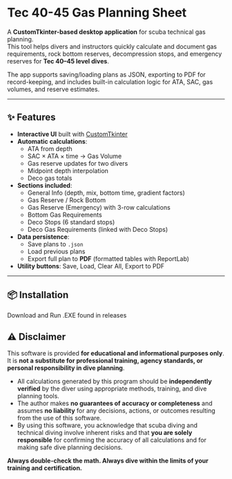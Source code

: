 # Tec 40-45 Gas Planning Sheet

A **CustomTkinter-based desktop application** for scuba technical gas planning.  
This tool helps divers and instructors quickly calculate and document gas requirements, rock bottom reserves, decompression stops, and emergency reserves for **Tec 40–45 level dives**.  

The app supports saving/loading plans as JSON, exporting to PDF for record-keeping, and includes built-in calculation logic for ATA, SAC, gas volumes, and reserve estimates.

---

## ✨ Features

- **Interactive UI** built with [CustomTkinter](https://github.com/TomSchimansky/CustomTkinter)
- **Automatic calculations**:
  - ATA from depth  
  - SAC × ATA × time → Gas Volume  
  - Gas reserve updates for two divers  
  - Midpoint depth interpolation  
  - Deco gas totals
- **Sections included**:
  - General Info (depth, mix, bottom time, gradient factors)  
  - Gas Reserve / Rock Bottom  
  - Gas Reserve (Emergency) with 3-row calculations  
  - Bottom Gas Requirements  
  - Deco Stops (6 standard stops)  
  - Deco Gas Requirements (linked with Deco Stops)  
- **Data persistence**:
  - Save plans to `.json`  
  - Load previous plans  
  - Export full plan to **PDF** (formatted tables with ReportLab)  
- **Utility buttons**: Save, Load, Clear All, Export to PDF

---

## 📦 Installation

Download and Run .EXE found in releases


## ⚠️ Disclaimer

This software is provided **for educational and informational purposes only**.  
It is **not a substitute for professional training, agency standards, or personal responsibility in dive planning**.  

- All calculations generated by this program should be **independently verified** by the diver using appropriate methods, training, and dive planning tools.  
- The author makes **no guarantees of accuracy or completeness** and assumes **no liability** for any decisions, actions, or outcomes resulting from the use of this software.  
- By using this software, you acknowledge that scuba diving and technical diving involve inherent risks and that **you are solely responsible** for confirming the accuracy of all calculations and for making safe dive planning decisions.  

**Always double-check the math. Always dive within the limits of your training and certification.**
